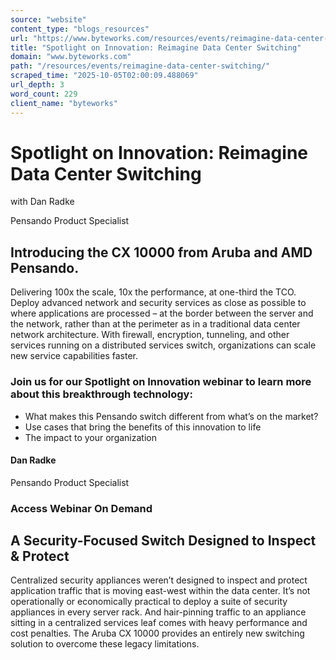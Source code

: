 ```yaml
---
source: "website"
content_type: "blogs_resources"
url: "https://www.byteworks.com/resources/events/reimagine-data-center-switching/"
title: "Spotlight on Innovation: Reimagine Data Center Switching"
domain: "www.byteworks.com"
path: "/resources/events/reimagine-data-center-switching/"
scraped_time: "2025-10-05T02:00:09.488069"
url_depth: 3
word_count: 229
client_name: "byteworks"
---
```


# Spotlight on Innovation: Reimagine Data Center Switching

with Dan Radke

Pensando Product Specialist

## Introducing the CX 10000 from Aruba and AMD Pensando.

Delivering 100x the scale, 10x the performance, at one-third the TCO. Deploy advanced network and security services as close as possible to where applications are processed – at the border between the server and the network, rather than at the perimeter as in a traditional data center network architecture. With firewall, encryption, tunneling, and other services running on a distributed services switch, organizations can scale new service capabilities faster.

### Join us for our Spotlight on Innovation webinar to learn more about this breakthrough technology:

*   What makes this Pensando switch different from what’s on the market?
*   Use cases that bring the benefits of this innovation to life
*   The impact to your organization

#### Dan Radke

Pensando Product Specialist

### Access Webinar On Demand

## A Security-Focused Switch Designed to Inspect & Protect

Centralized security appliances weren’t designed to inspect and protect application traffic that is moving east-west within the data center. It’s not operationally or economically practical to deploy a suite of security appliances in every server rack. And hair-pinning traffic to an appliance sitting in a centralized services leaf comes with heavy performance and cost penalties. The Aruba CX 10000 provides an entirely new switching solution to overcome these legacy limitations.